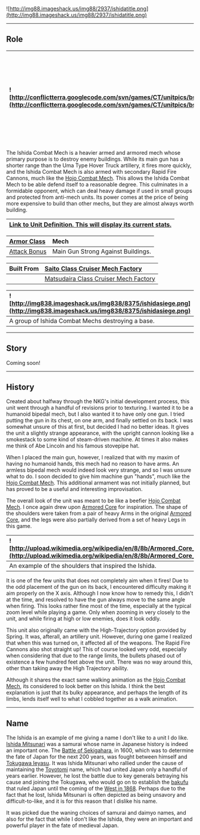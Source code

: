 ![http://img88.imageshack.us/img88/2937/ishidatitle.png](http://img88.imageshack.us/img88/2937/ishidatitle.png)


---


## Role ##

|![http://conflictterra.googlecode.com/svn/games/CT/unitpics/bsiegemech.png](http://conflictterra.googlecode.com/svn/games/CT/unitpics/bsiegemech.png)|Medium SM designed to take out enemy structures.  Armed with a heavy gun and two rapid fire cannons.|
|:----------------------------------------------------------------------------------------------------------------------------------------------------|:---------------------------------------------------------------------------------------------------|

The Ishida Combat Mech is a heavier armed and armored mech whose primary purpose is to destroy enemy buildings.  While its main gun has a shorter range than the Uma Type Hover Truck artillery, it fires more quickly, and the Ishida Combat Mech is also armed with secondary Rapid Fire Cannons, much like the [Hojo Combat Mech](http://code.google.com/p/conflictterra/wiki/NKGHojoCombatMech).  This allows the Ishida Combat Mech to be able defend itself to a reasonable degree.  This culminates in a formidable opponent, which can deal heavy damage if used in small groups and protected from anti-mech units.  Its power comes at the price of being more expensive to build than other mechs, but they are almost always worth building.

|[Link to Unit Definition.  This will display its current stats.](http://code.google.com/p/conflictterra/source/browse/games/CT/units/bsiegemech.lua)|
|:---------------------------------------------------------------------------------------------------------------------------------------------------|

|[Armor Class](http://code.google.com/p/conflictterra/wiki/ArmorSystem)|Mech|
|:---------------------------------------------------------------------|:---|
|[Attack Bonus](http://code.google.com/p/conflictterra/wiki/ArmorSystem)|Main Gun Strong Against Buildings.|

|Built From|[Saito Class Cruiser Mech Factory](http://code.google.com/p/conflictterra/wiki/NKGSaitoClassCruiser)|
|:---------|:---------------------------------------------------------------------------------------------------|
|          |[Matsudaira Class Cruiser Mech Factory](http://code.google.com/p/conflictterra/wiki/NKGMatsudairaClassCruiser)|

|![http://img838.imageshack.us/img838/8375/ishidasiege.png](http://img838.imageshack.us/img838/8375/ishidasiege.png)|
|:------------------------------------------------------------------------------------------------------------------|
|A group of Ishida Combat Mechs destroying a base.                                                                  |


---


## Story ##
Coming soon!


---


## History ##
Created about halfway through the NKG's initial development process, this unit went through a handful of revisions prior to texturing.  I wanted it to be a humanoid bipedal mech, but I also wanted it to have only one gun.  I tried putting the gun in its chest, on one arm, and finally settled on its back.  I was somewhat unsure of this at first, but decided I had no better ideas.  It gives the unit a slightly strange appearance, with the upright cannon looking like a smokestack to some kind of steam-driven machine.  At times it also makes me think of Abe Lincoln and his famous stovepipe hat.

When I placed the main gun, however, I realized that with my maxim of having no humanoid hands, this mech had no reason to have arms.  An armless bipedal mech would indeed look very strange, and so I was unsure what to do.  I soon decided to give him machine gun "hands", much like the [Hojo Combat Mech](http://code.google.com/p/conflictterra/wiki/NKGHojoCombatMech).  This additional armament was not initially planned, but has proved to be a useful and interesting improvisation.

The overall look of the unit was meant to be like a beefier [Hojo Combat Mech](http://code.google.com/p/conflictterra/wiki/NKGHojoCombatMech).  I once again drew upon [Armored Core](http://en.wikipedia.org/wiki/Armored_core) for inspiration.  The shape of the shoulders were taken from a pair of heavy Arms in the original [Armored Core](http://en.wikipedia.org/wiki/Armored_Core_(video_game)), and the legs were also partially derived from a set of heavy Legs in this game.

|![http://upload.wikimedia.org/wikipedia/en/8/8b/Armored_Core_Project_Phantasma.jpg](http://upload.wikimedia.org/wikipedia/en/8/8b/Armored_Core_Project_Phantasma.jpg)|
|:--------------------------------------------------------------------------------------------------------------------------------------------------------------------|
|An example of the shoulders that inspired the Ishida.                                                                                                                |

It is one of the few units that does not completely aim when it fires!  Due to the odd placement of the gun on its back, I encountered difficulty making it aim properly on the X axis.  Although I now know how to remedy this, I didn't at the time, and resolved to have the gun always move to the same angle when firing.  This looks rather fine most of the time, especially at the typical zoom level while playing a game.  Only when zooming in very closely to the unit, and while firing at high or low enemies, does it look oddly.

This unit also originally came with the High-Trajectory option provided by Spring.  It was, afterall, an artillery unit.  However, during one game I realized that when this was turned on, it affected all of the weapons.  The Rapid Fire Cannons also shot straight up!  This of course looked very odd, especially when considering that due to the range limits, the bullets phased out of existence a few hundred feet above the unit.  There was no way around this, other than taking away the High Trajectory ability.

Although it shares the exact same walking animation as the [Hojo Combat Mech](http://code.google.com/p/conflictterra/wiki/NKGHojoCombatMech), its considered to look better on this Ishida.  I think the best explanation is just that its bulky appearance, and perhaps the length of its limbs, lends itself well to what I cobbled together as a walk animation.


---


## Name ##
The Ishida is an example of me giving a name I don't like to a unit I do like.  [Ishida Mitsunari](http://en.wikipedia.org/wiki/Ishida_Mitsunari) was a samurai whose name in Japanese history is indeed an important one.  The [Battle of Sekigahara](http://en.wikipedia.org/wiki/Battle_of_Sekigahara), in 1600, which was to determine the fate of Japan for the next 200 years, was fought between himself and [Tokugawa Ieyasu](http://en.wikipedia.org/wiki/Tokugawa_Ieyasu).  It was Ishida Mitsunari who rallied under the cause of maintaining the [Toyotomi](http://en.wikipedia.org/wiki/Toyotomi_Hideyoshi) name, which had united Japan only a handful of years earlier.  However, he lost the battle due to key generals betraying his cause and joining the Tokugawa, who would go on to establish the [bakufu](http://en.wikipedia.org/wiki/Tokugawa_shogunate) that ruled Japan until the coming of the [West in 1868](http://en.wikipedia.org/wiki/Meiji_Restoration).  Perhaps due to the fact that he lost, Ishida Mitsunari is often depicted as being unsavory and difficult-to-like, and it is for this reason that I dislike his name.

It was picked due the waning choices of samurai and daimyo names, and also for the fact that while I don't like the Ishida, they were an important and powerful player in the fate of medieval Japan.